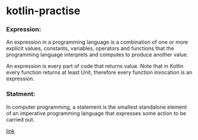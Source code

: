 # kotlin-practise


<h3>Expression:</h3>
<p>An expression in a programming language is a combination of one or more explicit values, constants, variables, operators and functions that the programming language interprets and computes to produce another value.</P>

<p> An expression is every part of code that returns value. Note that in Kotlin every function returns at least Unit, therefore every function invocation is an expression.</p>

<h3>Statment:</h3>
<p> In computer programming, a statement is the smallest standalone element of an imperative programming language that expresses some action to be carried out.</P>
<a href="https://blog.kotlin-academy.com/kotlin-programmer-dictionary-statement-vs-expression-e6743ba1aaa0">link</a> 
